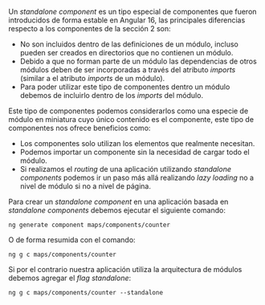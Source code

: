 Un *standalone component* es un tipo especial de componentes que fueron introducidos de forma estable en Angular 16, las principales diferencias respecto a los componentes de la sección 2 son:

- No son incluidos dentro de las definiciones de un módulo, incluso pueden ser creados en directorios que no contienen un módulo.
- Debido a que no forman parte de un módulo las dependencias de otros módulos deben de ser incorporadas a través del atributo *imports* (similar a el atributo *imports* de un módulo).
- Para poder utilizar este tipo de componentes dentro un módulo debemos de incluirlo dentro de los *imports* del módulo.

Este tipo de componentes podemos considerarlos como una especie de módulo en miniatura cuyo único contenido es el componente, este tipo de componentes nos ofrece beneficios como:

- Los componentes solo utilizan los elementos que realmente necesitan.
- Podemos importar un componente sin la necesidad de cargar todo el módulo.
- Si realizamos el *routing* de una aplicación utilizando *standalone components* podemos ir un paso más allá realizando *lazy loading* no a nivel de módulo si no a nivel de página.

Para crear un *standalone component* en una aplicación basada en *standalone components* debemos ejecutar el siguiente comando:

```
ng generate component maps/components/counter
```

O de forma resumida con el comando:

```
ng g c maps/components/counter
```

Si por el contrario nuestra aplicación utiliza la arquitectura de módulos debemos agregar el *flag standalone*:

```
ng g c maps/components/counter --standalone
```